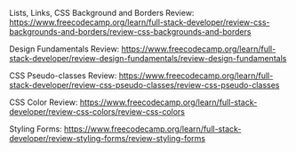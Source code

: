 Lists, Links, CSS Background and Borders Review: https://www.freecodecamp.org/learn/full-stack-developer/review-css-backgrounds-and-borders/review-css-backgrounds-and-borders

Design Fundamentals Review: https://www.freecodecamp.org/learn/full-stack-developer/review-design-fundamentals/review-design-fundamentals

CSS Pseudo-classes Review: https://www.freecodecamp.org/learn/full-stack-developer/review-css-pseudo-classes/review-css-pseudo-classes

CSS Color Review: https://www.freecodecamp.org/learn/full-stack-developer/review-css-colors/review-css-colors

Styling Forms: https://www.freecodecamp.org/learn/full-stack-developer/review-styling-forms/review-styling-forms
